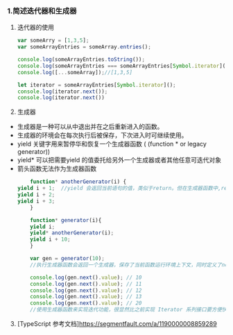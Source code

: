 ### 1.简述迭代器和生成器
1. 迭代器的使用
    ```javascript 
    var someArry = [1,3,5];
    var someArrayEntries = someArray.entries();
    
    console.log(someArrayEntries.toString());
    console.log(someArrayEntries === someArrayEntries[Symbol.iterator]()); // true
    console.log([...someArray]);//[1,3,5]

    let iterator = someArrayEntries[Symbol.iterator]();
    console.log(iterator.next());
    console.log(iterator.next())
    ```

2. 生成器
- 生成器是一种可以从中退出并在之后重新进入的函数。
- 生成器的环境会在每次执行后被保存，下次进入时可继续使用。
- yield 关键字用来暂停华和恢复一个生成器函数 ( (function * or  legacy generator))
- yield* 可以把需要yield 的值委托给另外一个生成器或者其他任意可迭代对象
- 箭头函数无法作为生成器函数
    ```javascript
        function* anotherGenerator(i) {
    yield i + 1;  //yield 会返回当前语句的值，类似于return。但在生成器函数中,return受到使用限制。
    yield i + 2;
    yield i + 3;
        }

        function* generator(i){
        yield i;
        yield* anotherGenerator(i);
        yield i + 10;
        }

        var gen = generator(10);
        //执行生成器函数会返回一个生成器，保存了当前函数运行环境上下文，同时定义了next()方法来恢复函数运行直至下一条yield语句。

        console.log(gen.next().value); // 10
        console.log(gen.next().value); // 11
        console.log(gen.next().value); // 12
        console.log(gen.next().value); // 13
        console.log(gen.next().value); // 20
        //使用生成器函数来实现迭代功能，很显然比之前实现 Iterator 系列接口要方便快捷的多
    ```
3. [TypeScript 参考文档]<https://segmentfault.com/a/1190000008859289>
